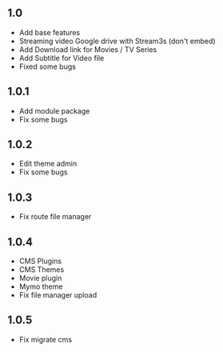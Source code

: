## 1.0
- Add base features
- Streaming video Google drive with Stream3s (don't embed)
- Add Download link for Movies / TV Series
- Add Subtitle for Video file
- Fixed some bugs
## 1.0.1
- Add module package
- Fix some bugs
## 1.0.2
- Edit theme admin
- Fix some bugs
## 1.0.3
- Fix route file manager
## 1.0.4
- CMS Plugins
- CMS Themes
- Movie plugin
- Mymo theme
- Fix file manager upload
## 1.0.5
- Fix migrate cms